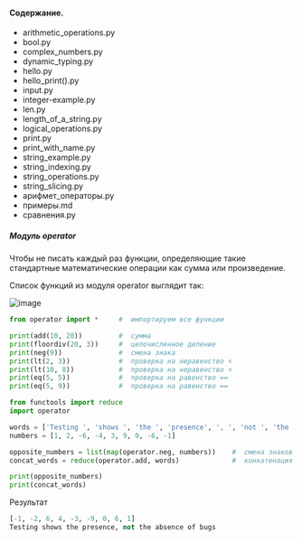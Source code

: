 #### Содержание.

- arithmetic_operations.py
- bool.py
- complex_numbers.py
- dynamic_typing.py
- hello.py
- hello_print().py
- input.py
- integer-example.py
- len.py
- length_of_a_string.py
- logical_operations.py
- print.py
- print_with_name.py
- string_example.py
- string_indexing.py
- string_operations.py
- string_slicing.py
- арифмет_операторы.py
- примеры.md
- сравнения.py

##### Модуль operator

Чтобы не писать каждый раз функции, определяющие такие стандартные математические операции как сумма или произведение.

Список функций из модуля operator выглядит так:

![image](https://github.com/tvgVita69/python_begin/assets/98489171/e80c03e9-60d4-4b3c-9e54-6b4d33fad703)

```python
from operator import *     #  импортируем все функции

print(add(10, 20))         #  сумма
print(floordiv(20, 3))     #  целочисленное деление
print(neg(9))              #  смена знака
print(lt(2, 3))            #  проверка на неравенство <
print(lt(10, 8))           #  проверка на неравенство <
print(eq(5, 5))            #  проверка на равенство ==
print(eq(5, 9))            #  проверка на равенство ==
```

```python
from functools import reduce
import operator

words = ['Testing ', 'shows ', 'the ', 'presence', ', ', 'not ', 'the ', 'absence ', 'of ', 'bugs']
numbers = [1, 2, -6, -4, 3, 9, 0, -6, -1]

opposite_numbers = list(map(operator.neg, numbers))    #  смена знаков элементов списка
concat_words = reduce(operator.add, words)             #  конкатенация элементов списка

print(opposite_numbers)
print(concat_words)
```

Результат
```python
[-1, -2, 6, 4, -3, -9, 0, 6, 1]
Testing shows the presence, not the absence of bugs
```
